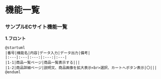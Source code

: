 # 機能一覧　
### サンプルECサイト機能一覧
**1.フロント**

```uml
@startuml
|番号|機能名|内容|データ入力|データ出力|備考|
|:---|:---|:---:|:---:|:---|
|1-1|商品一覧ページ|商品一覧表示する|||
|1-2|商品詳細ページ|説明文、商品画像を拡大表示<br>選択、カートへボタン表示|〇|||
@enduml
```
